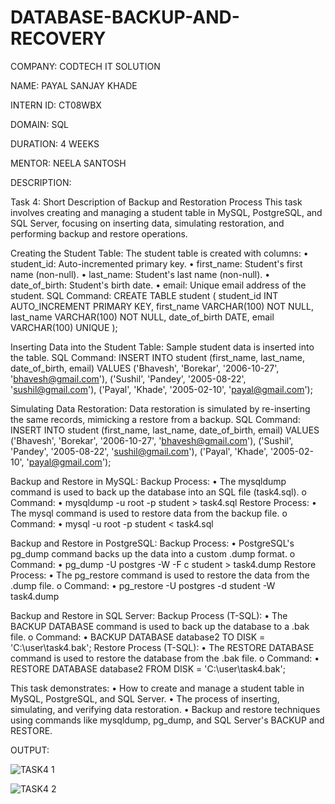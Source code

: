# DATABASE-BACKUP-AND-RECOVERY
COMPANY: CODTECH IT SOLUTION

NAME: PAYAL SANJAY KHADE

INTERN ID: CT08WBX

DOMAIN: SQL

DURATION: 4 WEEKS

MENTOR: NEELA SANTOSH

DESCRIPTION:

Task 4: Short Description of Backup and Restoration Process This task involves creating and managing a student table in MySQL, PostgreSQL, and SQL Server, focusing on inserting data, simulating restoration, and performing backup and restore operations.

Creating the Student Table: The student table is created with columns: • student_id: Auto-incremented primary key. • first_name: Student's first name (non-null). • last_name: Student's last name (non-null). • date_of_birth: Student's birth date. • email: Unique email address of the student. SQL Command: CREATE TABLE student ( student_id INT AUTO_INCREMENT PRIMARY KEY, first_name VARCHAR(100) NOT NULL, last_name VARCHAR(100) NOT NULL, date_of_birth DATE, email VARCHAR(100) UNIQUE );

Inserting Data into the Student Table: Sample student data is inserted into the table. SQL Command: INSERT INTO student (first_name, last_name, date_of_birth, email) VALUES ('Bhavesh', 'Borekar', '2006-10-27', 'bhavesh@gmail.com'), ('Sushil', 'Pandey', '2005-08-22', 'sushil@gmail.com'), ('Payal', 'Khade', '2005-02-10', 'payal@gmail.com');

Simulating Data Restoration: Data restoration is simulated by re-inserting the same records, mimicking a restore from a backup. SQL Command: INSERT INTO student (first_name, last_name, date_of_birth, email) VALUES ('Bhavesh', 'Borekar', '2006-10-27', 'bhavesh@gmail.com'), ('Sushil', 'Pandey', '2005-08-22', 'sushil@gmail.com'), ('Payal', 'Khade', '2005-02-10', 'payal@gmail.com');

Backup and Restore in MySQL: Backup Process: • The mysqldump command is used to back up the database into an SQL file (task4.sql). o Command: • mysqldump -u root -p student > task4.sql Restore Process: • The mysql command is used to restore data from the backup file. o Command: • mysql -u root -p student < task4.sql

Backup and Restore in PostgreSQL: Backup Process: • PostgreSQL's pg_dump command backs up the data into a custom .dump format. o Command: • pg_dump -U postgres -W -F c student > task4.dump Restore Process: • The pg_restore command is used to restore the data from the .dump file. o Command: • pg_restore -U postgres -d student -W task4.dump

Backup and Restore in SQL Server: Backup Process (T-SQL): • The BACKUP DATABASE command is used to back up the database to a .bak file. o Command: • BACKUP DATABASE database2 TO DISK = 'C:\user\task4.bak'; Restore Process (T-SQL): • The RESTORE DATABASE command is used to restore the database from the .bak file. o Command: • RESTORE DATABASE database2 FROM DISK = 'C:\user\task4.bak';

This task demonstrates: • How to create and manage a student table in MySQL, PostgreSQL, and SQL Server. • The process of inserting, simulating, and verifying data restoration. • Backup and restore techniques using commands like mysqldump, pg_dump, and SQL Server's BACKUP and RESTORE.

OUTPUT:

![TASK4 1](https://github.com/user-attachments/assets/b7332ed0-7608-49ba-be93-ffd2264194f3)

![TASK4 2](https://github.com/user-attachments/assets/8cd06645-0839-404f-946b-0a9b6b068fd1)
